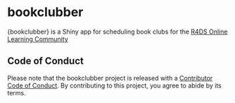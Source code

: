 
<!-- README.md is generated from README.Rmd. Please edit that file -->

# bookclubber

<!-- badges: start -->
<!-- badges: end -->

{bookclubber} is a Shiny app for scheduling book clubs for the [R4DS
Online Learning Community](https://r4ds.io/)

## Code of Conduct

Please note that the bookclubber project is released with a [Contributor
Code of
Conduct](https://contributor-covenant.org/version/2/0/CODE_OF_CONDUCT.html).
By contributing to this project, you agree to abide by its terms.
